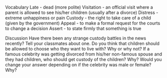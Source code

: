 Vocabulary
Late - dead (more polite)
Visitation - an official visit where a parent is allowed to see his/her children (usually after a divorce)
Distress - extreme unhappiness or pain
Custody - the right to take care of a child (given by the government)
Appeal - to make a formal request for the courts to change a decision
Assert - to state firmly that something is true

Discussion
Have there been any strange custody battles in the news recently? Tell your classmates about one.
Do you think that children should be allowed to choose who they want to live with? Why or why not?
If a famous celebrity was getting divorced from his/her non-famous spouse and they had children, who should get custody of the children? Why? Would you change your answer depending on if the celebrity was male or female? Why?

